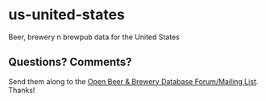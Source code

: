 
# us-united-states

Beer, brewery n brewpub data for the United States


## Questions? Comments?

Send them along to the
[Open Beer & Brewery Database Forum/Mailing List](http://groups.google.com/group/beerdb).
Thanks!

